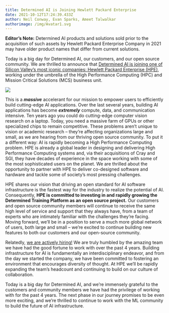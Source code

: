 ```yaml
---
title: Determined AI is Joining Hewlett Packard Enterprise
date: 2021-10-12T17:24:39.433Z
author: Neil Conway, Evan Sparks, Ameet Talwalkar
authorimage: /img/Avatar1.svg
---
```



**Editor’s Note:** Determined AI products and solutions sold prior to the acquisition of such assets by Hewlett Packard Enterprise Company in 2021 may have older product names that differ from current solutions. 

Today is a big day for Determined AI, our customers, and our open source community. We are thrilled to announce that [Determined AI is joining one of Silicon Valley’s most iconic companies: Hewlett Packard Enterprise (HPE)](https://www.hpe.com/us/en/newsroom/press-release/2021/06/hewlett-packard-enterprise-acquires-determined-ai-to-accelerate-artificial-intelligence-innovation-with-fast-and-simple-machine-learning-modeling.html), working under the umbrella of the High Performance Computing (HPC) and Mission Critical Solutions (MCS) business unit.

![](/img/hpe-logo.png)

This is a ***massive*** accelerant for our mission to empower users to efficiently build cutting-edge AI applications. Over the last several years, building AI applications has become ***extremely*** compute, data, and communication intensive. Ten years ago you could do cutting-edge computer vision research on a laptop. Today, you need a massive farm of GPUs or other specialized chips to remain competitive. These problems aren’t unique to vision or academic research – they’re affecting organizations large and small, as we are hearing from our thriving open source community. To put it a different way: AI is rapidly becoming a High Performance Computing problem. HPE is already a global leader in designing and delivering High Performance Computing systems and, via their acquisitions of Cray and SGI, they have decades of experience in the space working with some of the most sophisticated users on the planet. We are thrilled about the opportunity to partner with HPE to deliver co-designed software and hardware and tackle some of society’s most pressing challenges.

HPE shares our vision that driving an open standard for AI software infrastructure is the fastest way for the industry to realize the potential of AI. Consequently, **HPE is committed to investing in and rapidly growing the Determined Training Platform as an open source project.** Our customers and open source community members will continue to receive the same high level of service and support that they always have, from a team of experts who are intimately familiar with the challenges they’re facing. Moving forward, we’ll be in a position to serve a much more global network of users, both large and small – we’re excited to continue building new features to both our customers and our open-source community.

Relatedly, [we are actively hiring!](https://www.determined.ai/careers) We are truly humbled by the amazing team we have had the good fortune to work with over the past 4 years. Building infrastructure for AI is fundamentally an interdisciplinary endeavor, and from the day we started the company, we have been committed to fostering an environment that encourages diversity of thought. At HPE we’ll be rapidly expanding the team’s headcount and continuing to build on our culture of collaboration.

Today is a big day for Determined AI, and we’re immensely grateful to the customers and community members we have had the privilege of working with for the past 4 years. The next phase in our journey promises to be even more exciting, and we’re thrilled to continue to work with the ML community to build the future of AI infrastructure.